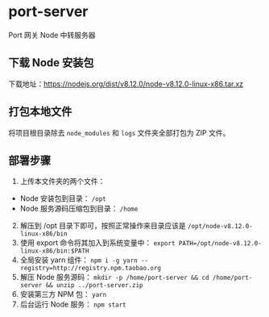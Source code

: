# port-server

Port 网关 Node 中转服务器

## 下载 Node 安装包

下载地址：<https://nodejs.org/dist/v8.12.0/node-v8.12.0-linux-x86.tar.xz>

## 打包本地文件

将项目根目录除去 `node_modules` 和 `logs` 文件夹全部打包为 ZIP 文件。

## 部署步骤

1. 上传本文件夹的两个文件：
  - Node 安装包到目录： `/opt`
  - Node 服务源码压缩包到目录： `/home`
2. 解压到 /opt 目录下即可，按照正常操作来目录应该是 `/opt/node-v8.12.0-linux-x86/bin`
3. 使用 export 命令将其加入到系统变量中： `export PATH=/opt/node-v8.12.0-linux-x86/bin:$PATH`
4. 全局安装 yarn 组件： `npm i -g yarn --registry=http://registry.npm.taobao.org`
5. 解压 Node 服务源码： `mkdir -p /home/port-server && cd /home/port-server && unzip ../port-server.zip`
6. 安装第三方 NPM 包： `yarn`
7. 后台运行 Node 服务： `npm start`
